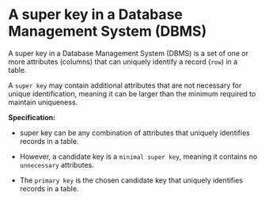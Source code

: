 # A super key in a Database Management System (DBMS)

A super key in a Database Management System (DBMS) is a set of one or more attributes (columns) that can uniquely identify a record (`row`) in a table. 

A `super key` may contain additional attributes that are not necessary for unique identification, meaning it can be larger than the minimum required to maintain uniqueness.

**Specification:**

- super key can be any combination of attributes that uniquely identifies records in a table. 

- However, a candidate key is a `minimal super key`, meaning it contains no `unnecessary` attributes.

- The `primary key` is the chosen candidate key that uniquely identifies records in a table.